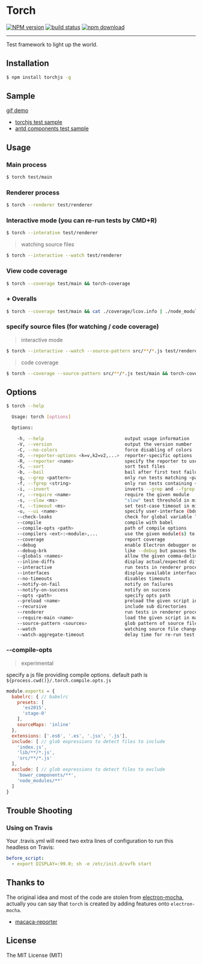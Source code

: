 # Torch

[![NPM version][npm-image]][npm-url] [![build status][travis-image]][travis-url] [![npm download][download-image]][download-url]

[npm-image]: https://img.shields.io/npm/v/torchjs.svg?style=flat-square
[npm-url]: https://npmjs.org/package/torchjs
[travis-image]: https://img.shields.io/travis/macacajs/torchjs.svg?style=flat-square
[travis-url]: https://travis-ci.org/macacajs/torchjs
[download-image]: https://img.shields.io/npm/dm/torchjs.svg?style=flat-square
[download-url]: https://npmjs.org/package/torchjs

---

Test framework to light up the world.

## Installation

```bash
$ npm install torchjs -g
```

## Sample

[gif demo](http://wx4.sinaimg.cn/large/6d308bd9gy1fiw8er0a5eg20zc0k0he0.gif)

- [torchjs test sample](//github.com/macaca-sample/torchjs-sample)
- [antd components test sample](//github.com/macaca-sample/antd-sample)

## Usage

### Main process

```bash
$ torch test/main
```

### Renderer process

```bash
$ torch --renderer test/renderer
```

### Interactive mode (you can re-run tests by CMD+R)

```bash
$ torch --interative test/renderer
```

> watching source files

```bash
$ torch --interactive --watch test/renderer
```

### View code coverage

```bash
$ torch --coverage test/main && torch-coverage
```

### + Overalls

```bash
$ torch --coverage test/main && cat ./coverage/lcov.info | ./node_modules/coveralls/bin/coveralls.js && rm -rf ./coverage
```

### specify source files (for watching / code coverage)

> interactive mode

```bash
$ torch --interactive --watch --source-pattern src/**/*.js test/renderer
```

> code coverage

```bash
$ torch --coverage --source-pattern src/**/*.js test/main && torch-coverage
```

## Options

```bash
$ torch --help

  Usage: torch [options]

  Options:

    -h, --help                              output usage information
    -V, --version                           output the version number
    -C, --no-colors                         force disabling of colors
    -O, --reporter-options <k=v,k2=v2,...>  reporter-specific options
    -R, --reporter <name>                   specify the reporter to use
    -S, --sort                              sort test files
    -b, --bail                              bail after first test failure
    -g, --grep <pattern>                    only run tests matching <pattern>
    -f, --fgrep <string>                    only run tests containing <string>
    -i, --invert                            inverts --grep and --fgrep matches
    -r, --require <name>                    require the given module
    -s, --slow <ms>                         "slow" test threshold in milliseconds [75]
    -t, --timeout <ms>                      set test-case timeout in milliseconds [2000]
    -u, --ui <name>                         specify user-interface (bdd|tdd|exports)
    --check-leaks                           check for global variable leaks
    --compile                               compile with babel
    --compile-opts <path>                   path of compile options
    --compilers <ext>:<module>,...          use the given module(s) to compile files
    --coverage                              report coverage
    --debug                                 enable Electron debugger on port [5858]; for --renderer tests show window and dev-tools
    --debug-brk                             like --debug but pauses the script on the first line
    --globals <names>                       allow the given comma-delimited global [names]
    --inline-diffs                          display actual/expected differences inline within each string
    --interactive                           run tests in renderer process in a visible window that can be reloaded to re-run tests
    --interfaces                            display available interfaces
    --no-timeouts                           disables timeouts
    --notify-on-fail                        notify on failures
    --notify-on-success                     notify on success
    --opts <path>                           specify opts path
    --preload <name>                        preload the given script in renderer process
    --recursive                             include sub directories
    --renderer                              run tests in renderer process
    --require-main <name>                   load the given script in main process before executing tests
    --source-pattern <sources>              glob pattern of source files
    --watch                                 watching source file changes
    --watch-aggregate-timeout               delay time for re-run test cases after files changed
```

### --compile-opts <path>

> experimental

specify a js file providing compile options. default path is `${process.cwd()}/.torch.compile.opts.js`

```javascript
module.exports = {
  babelrc: { // babelrc
    presets: [
      'es2015',
      'stage-0'
    ],
    sourceMaps: 'inline'
  },
  extensions: ['.es6', '.es', '.jsx', '.js'],
  include: [ // glob expressions to detect files to include
    'index.js',
    'lib/**/*.js',
    'src/**/*.js'
  ],
  exclude: [ // glob expressions to detect files to exclude
    'bower_components/**',
    'node_modules/**'
  ]
}
```

## Trouble Shooting

### Using on Travis

Your .travis.yml will need two extra lines of configuration to run this headless on Travis:

```yaml
before_script:
  - export DISPLAY=:99.0; sh -e /etc/init.d/xvfb start
```

## Thanks to

The original idea and most of the code are stolen from [electron-mocha](//github.com/jprichardson/electron-mocha), actually you can say that `torch` is created by adding features onto `electron-mocha`.

- [macaca-reporter](//github.com/macacajs/macaca-reporter)

## License

The MIT License (MIT)
